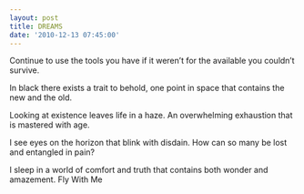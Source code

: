 ```yaml
---
layout: post
title: DREAMS
date: '2010-12-13 07:45:00'
---
```


Continue to use the tools you have
if it weren’t for the available
you couldn’t survive.

In black there exists
a trait to behold,
one point in space
that contains the new and the old.

Looking at existence
leaves life in a haze.
An overwhelming exhaustion
that is mastered with age.

I see eyes on the horizon
that blink with disdain.
How can so many be lost
and entangled in pain?

I sleep in a world
of comfort and truth
that contains both
wonder and amazement.
Fly With Me
